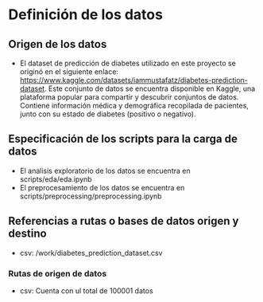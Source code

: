 # Definición de los datos

## Origen de los datos

- El dataset de predicción de diabetes utilizado en este proyecto se originó en el siguiente enlace: https://www.kaggle.com/datasets/iammustafatz/diabetes-prediction-dataset. Este conjunto de datos se encuentra disponible en Kaggle, una plataforma popular para compartir y descubrir conjuntos de datos. Contiene información médica y demográfica recopilada de pacientes, junto con su estado de diabetes (positivo o negativo).

## Especificación de los scripts para la carga de datos

- El analisis exploratorio de los datos se encuentra en scripts/eda/eda.ipynb
- El preprocesamiento de los datos se encuentra en scripts/preprocessing/preprocessing.ipynb

## Referencias a rutas o bases de datos origen y destino

- csv: /work/diabetes_prediction_dataset.csv

### Rutas de origen de datos

- csv: Cuenta con ul total de 100001 datos
